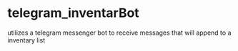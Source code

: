 # telegram_inventarBot
utilizes a telegram messenger bot to receive messages that will append to a inventary list
